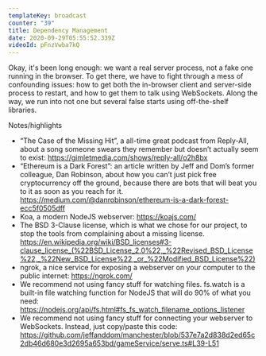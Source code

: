 ```yaml
---
templateKey: broadcast
counter: "39"
title: Dependency Management
date: 2020-09-29T05:55:52.339Z
videoId: pFnzVwba7kQ
---
```

Okay, it's been long enough: we want a real server process, not a fake one running in the browser. To get there, we have to fight through a mess of confounding issues: how to get both the in-browser client and server-side process to restart, and how to get them to talk using WebSockets. Along the way, we run into not one but several false starts using off-the-shelf libraries.

Notes/highlights
- “The Case of the Missing Hit”, a all-time great podcast from Reply-All, about a song someone swears they remember but doesn’t actually seem to exist: https://gimletmedia.com/shows/reply-all/o2h8bx
- “Ethereum is a Dark Forest”: an article written by Jeff and Dom’s former colleague, Dan Robinson, about how you can’t just pick free cryptocurrency off the ground, because there are bots that will beat you to it as soon as you reach for it. https://medium.com/@danrobinson/ethereum-is-a-dark-forest-ecc5f0505dff
- Koa, a modern NodeJS webserver: https://koajs.com/
- The BSD 3-Clause license, which is what we chose for our project, to stop the tools from complaining about a missing license. https://en.wikipedia.org/wiki/BSD_licenses#3-clause_license_(%22BSD_License_2.0%22,_%22Revised_BSD_License%22,_%22New_BSD_License%22,_or_%22Modified_BSD_License%22)
- ngrok, a nice service for exposing a webserver on your computer to the public internet: https://ngrok.com/
- We recommend not using fancy stuff for watching files. fs.watch is a built-in file watching function for NodeJS that will do 90% of what you need: https://nodejs.org/api/fs.html#fs_fs_watch_filename_options_listener
- We recommend not using fancy stuff for connecting your webserver to WebSockets. Instead, just copy/paste this code: https://github.com/jeffanddom/manchester/blob/537e7a2d838d2ed65c2db46d680e3d2695a653bd/gameService/serve.ts#L39-L51